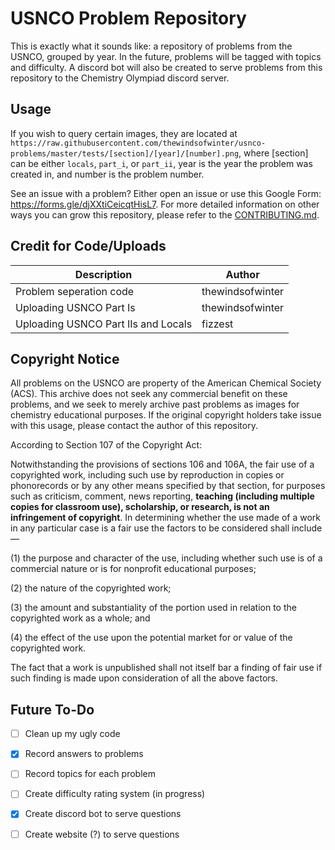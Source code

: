 # USNCO Problem Repository

This is exactly what it sounds like: a repository of problems from the USNCO, grouped by year. In the future, problems will be tagged with topics and difficulty. A discord bot will also be created to serve problems from this repository to the Chemistry Olympiad discord server.

## Usage

If you wish to query certain images, they are located at `https://raw.githubusercontent.com/thewindsofwinter/usnco-problems/master/tests/[section]/[year]/[number].png`, where [section] can be either `locals`, `part_i`, or `part_ii`, year is the year the problem was created in, and number is the problem number.

See an issue with a problem? Either open an issue or use this Google Form: https://forms.gle/djXXtiCeicqtHisL7. For more detailed information on other ways you can grow this repository, please refer to the [CONTRIBUTING.md](https://github.com/thewindsofwinter/usnco-problems/blob/master/CONTRIBUTING.md).

## Credit for Code/Uploads

Description | Author
--- | --- 
Problem seperation code | thewindsofwinter
Uploading USNCO Part Is | thewindsofwinter
Uploading USNCO Part IIs and Locals | fizzest

## Copyright Notice

All problems on the USNCO are property of the American Chemical Society (ACS). This archive does not seek any commercial benefit on these problems, and we seek to merely archive past problems as images for chemistry educational purposes. If the original copyright holders take issue with this usage, please contact the author of this repository.

According to Section 107 of the Copyright Act:

Notwithstanding the provisions of sections 106 and 106A, the fair use of a copyrighted work, including such use by reproduction in copies or phonorecords or by any other means specified by that section, for purposes such as criticism, comment, news reporting, **teaching (including multiple copies for classroom use), scholarship, or research, is not an infringement of copyright**. In determining whether the use made of a work in any particular case is a fair use the factors to be considered shall include—

(1) the purpose and character of the use, including whether such use is of a commercial nature or is for nonprofit educational purposes;

(2) the nature of the copyrighted work;

(3) the amount and substantiality of the portion used in relation to the copyrighted work as a whole; and

(4) the effect of the use upon the potential market for or value of the copyrighted work.

The fact that a work is unpublished shall not itself bar a finding of fair use if such finding is made upon consideration of all the above factors.

## Future To-Do
 - [ ] Clean up my ugly code
 - [X] Record answers to problems
 - [ ] Record topics for each problem
 - [ ] Create difficulty rating system (in progress)
 - [X] Create discord bot to serve questions
 - [ ] Create website (?) to serve questions


